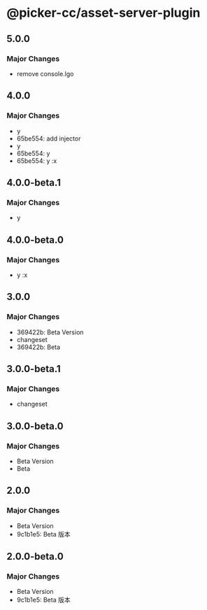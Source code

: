 # @picker-cc/asset-server-plugin

## 5.0.0

### Major Changes

-   remove console.lgo

## 4.0.0

### Major Changes

-   y
-   65be554: add injector
-   y
-   65be554: y
-   65be554: y
    :x

## 4.0.0-beta.1

### Major Changes

-   y

## 4.0.0-beta.0

### Major Changes

-   y
    :x

## 3.0.0

### Major Changes

-   369422b: Beta Version
-   changeset
-   369422b: Beta

## 3.0.0-beta.1

### Major Changes

-   changeset

## 3.0.0-beta.0

### Major Changes

-   Beta Version
-   Beta

## 2.0.0

### Major Changes

-   Beta Version
-   9c1b1e5: Beta 版本

## 2.0.0-beta.0

### Major Changes

-   Beta Version
-   9c1b1e5: Beta 版本
